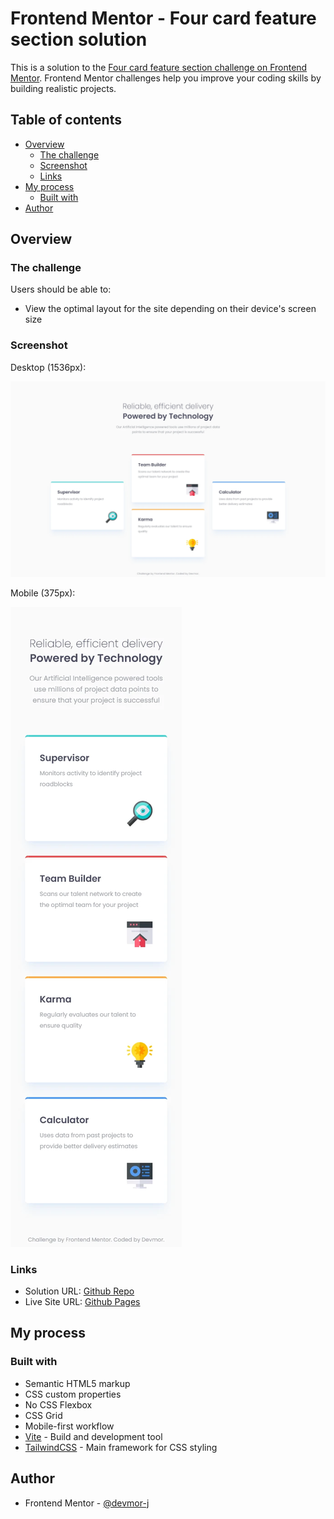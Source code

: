 # Frontend Mentor - Four card feature section solution

This is a solution to the [Four card feature section challenge on Frontend Mentor](https://www.frontendmentor.io/challenges/four-card-feature-section-weK1eFYK). Frontend Mentor challenges help you improve your coding skills by building realistic projects. 

## Table of contents

- [Overview](#overview)
  - [The challenge](#the-challenge)
  - [Screenshot](#screenshot)
  - [Links](#links)
- [My process](#my-process)
  - [Built with](#built-with)
- [Author](#author)

## Overview

### The challenge

Users should be able to:

- View the optimal layout for the site depending on their device's screen size

### Screenshot

Desktop (1536px):

![Desktop screenshot](./screenshot/Desktop%20%5B1536%5D%20-%20Four%20card%20feature%20section.webp)

Mobile (375px):

![Mobile screenshot](./screenshot/Mobile%20%5B375%5D%20-%20%20Four%20card%20feature%20section.webp)


### Links

- Solution URL: [Github Repo](https://github.com/devmor-j/fm-four-card-feature-section/)
- Live Site URL: [Github Pages](https://devmor-j.github.io/fm-four-card-feature-section/)

## My process

### Built with

- Semantic HTML5 markup
- CSS custom properties
- No CSS Flexbox
- CSS Grid
- Mobile-first workflow
- [Vite](https://vitejs.dev/) - Build and development tool
- [TailwindCSS](https://tailwindcss.com/) - Main framework for CSS styling

## Author

- Frontend Mentor - [@devmor-j](https://www.frontendmentor.io/profile/devmor-j)
